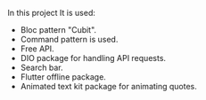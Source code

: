 In this project It is used:
 - Bloc pattern "Cubit".
 - Command pattern is used.
 - Free API.
 - DIO package for handling API requests.
 - Search bar.
 - Flutter offline package.
 - Animated text kit package for animating quotes.
